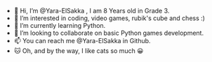 - 👋 Hi, I’m @Yara-ElSakka , I am 8 Years old in Grade 3.
- 👀 I’m interested in coding, video games, rubik's cube and chess :)
- 🌱 I’m currently learning Python.
- 💞️ I’m looking to collaborate on basic Python games development.
- 📫 You can reach me @Yara-ElSakka in Github.
- 🐱 Oh, and by the way, I like cats so much 😀 
<!--- 
Yara-ElSakka/Yara-ElSakka is a ✨ special ✨ repository because its `README.md` (this file) appears on your GitHub profile.
You can click the Preview link to take a look at your changes.
--->
